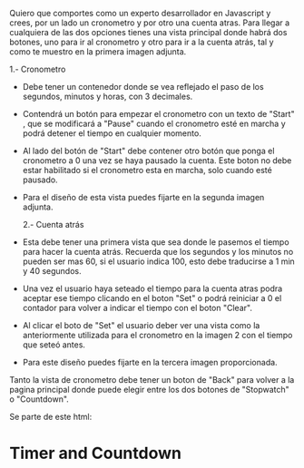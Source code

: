 Quiero que comportes como un experto desarrollador en Javascript y crees, por un lado un cronometro y por otro una cuenta atras. Para llegar a cualquiera de las dos opciones tienes una vista principal donde habrá dos botones, uno para ir al cronometro y otro para ir a la cuenta atrás, tal y como te muestro en la primera imagen adjunta.

1.- Cronometro

- Debe tener un contenedor donde se vea reflejado el paso de los segundos, minutos y horas, con 3 decimales.
- Contendrá un botón para empezar el cronometro con un texto de "Start" , que se modificará a "Pause" cuando el cronometro esté en marcha y podrá detener el tiempo en cualquier momento.
- Al lado del botón de "Start" debe contener otro botón que ponga el cronometro a 0 una vez se haya pausado la cuenta. Este boton no debe estar habilitado si el cronometro esta en marcha, solo cuando esté pausado.
- Para el diseño de esta vista puedes fijarte en la segunda imagen adjunta.

  2.- Cuenta atrás

- Esta debe tener una primera vista que sea donde le pasemos el tiempo para hacer la cuenta atrás. Recuerda que los segundos y los minutos no pueden ser mas 60, si el usuario indica 100, esto debe traducirse a 1 min y 40 segundos.
- Una vez el usuario haya seteado el tiempo para la cuenta atras podra aceptar ese tiempo clicando en el boton "Set" o podrá reiniciar a 0 el contador para volver a indicar el tiempo con el boton "Clear".
- Al clicar el boto de "Set" el usuario deber ver una vista como la anteriormente utilizada para el cronometro en la imagen 2 con el tiempo que seteó antes.
- Para este diseño puedes fijarte en la tercera imagen proporcionada.

Tanto la vista de cronometro debe tener un boton de "Back" para volver a la pagina principal donde puede elegir entre los dos botones de "Stopwatch" o "Countdown".

Se parte de este html:

<!DOCTYPE html>
<html lang="en">
<head>
<meta charset="UTF-8">
<meta name="viewport" content="width=device-width, initial-scale=1.0">
<title>Timer and Countdown</title>
<link rel="stylesheet" href="styles.css">
</head>
<body>
<h1>Timer and Countdown</h1>
<script src="script.js"></script>
</body>
</html>
